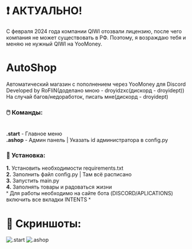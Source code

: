 
# ❗ АКТУАЛЬНО!
С февраля 2024 года компании QIWI отозвали лицензию, после чего компания не может существовать в РФ. Поэтому, я возраждаю тебя и меняю не нужный QIWI на YooMoney. 

# AutoShop
Автоматический магазин с пополнением через YooMoney для Discord
<br>Developed by RoFliN(доделано мною - droyidzxc(дискорд - droyidept))
<br>На случай багов/недоработок, писать мне(дискорд - droyidept)

### 🖱️ Команды:

<br><b>.start</b> - Главное меню
<br><b>.ashop</b> - Админ панель | Указать id администратора в config.py
### 💠 Установка:
<b>1.</b> Установить необходимости requirements.txt
<br><b>2.</b> Заполнить файл config.py | Там всё расписано
<br><b>3.</b> Запустить main.py
<br><b>4.</b> Заполнять товары и радоваться жизни
<br> ˣ Для работы необходимо на сайте бота (DISCORD/APLICATIONS) включить все вкладки INTENTS ˣ

# 🌺 Скриншоты:
![.start]([https://cdn.discordapp.com/attachments/1279796251621064738/1340683149448843326/image.png])
![.ashop]([https://cdn.discordapp.com/attachments/1279796251621064738/1340683131581235303/image.png])
